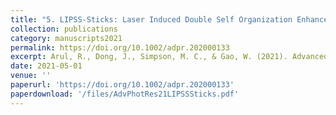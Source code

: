 ```yaml
---
title: "5. LIPSS-Sticks: Laser Induced Double Self Organization Enhances the Broadband Light Absorption of TiO2 Nanotube Arrays"
collection: publications
category: manuscripts2021
permalink: https://doi.org/10.1002/adpr.202000133
excerpt: Arul, R., Dong, J., Simpson, M. C., & Gao, W. (2021). Advanced Photonics Research, 2(5), 2000133.
date: 2021-05-01
venue: ''
paperurl: 'https://doi.org/10.1002/adpr.202000133'
paperdownload: '/files/AdvPhotRes21LIPSSSticks.pdf'
---
```

